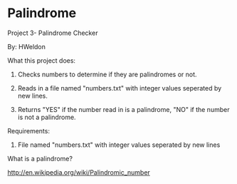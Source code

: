 # Palindrome

Project 3- Palindrome Checker

By: HWeldon


What this project does:

1. Checks numbers to determine if they are palindromes or not.

2. Reads in a file named "numbers.txt" with integer values seperated by new lines.

3. Returns "YES" if the number read in is a palindrome, "NO" if the number is not a palindrome.


Requirements:

1. File named "numbers.txt" with integer values seperated by new lines 

What is a palindrome?

http://en.wikipedia.org/wiki/Palindromic_number
